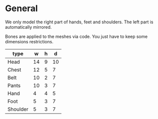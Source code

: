 # General

We only model the right part of hands, feet and shoulders. The left part is automatically mirrored.

Bones are applied to the meshes via code. You just have to keep some dimensions restrictions.

| type     | w  | h | d  |
| -------- | -- | - | -- |
| Head     | 14 | 9 | 10 |
| Chest    | 12 | 5 |  7 |
| Belt     | 10 | 2 |  7 |
| Pants    | 10 | 3 |  7 |
| Hand     |  4 | 4 |  5 |
| Foot     |  5 | 3 |  7 |
| Shoulder |  5 | 3 |  7 |
